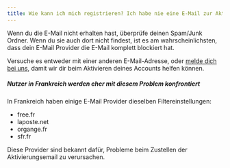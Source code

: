 ```yaml
---
title: Wie kann ich mich registrieren? Ich habe nie eine E-Mail zur Aktivierung meines Kontos erhalten!
---
```


Wenn du die E-Mail nicht erhalten hast, überprüfe deinen Spam/Junk Ordner. Wenn du sie auch dort nicht findest, ist es am wahrscheinlichsten, dass dein E-Mail Provider die E-Mail komplett blockiert hat.

Versuche es entweder mit einer anderen E-Mail-Adresse, oder [melde dich bei uns](https://chat.freesewing.org/), damit wir dir beim Aktivieren deines Accounts helfen können.

<Note>

##### Nutzer in Frankreich werden eher mit diesem Problem konfrontiert

In Frankreich haben einige E-Mail Provider dieselben Filtereinstellungen:

 - free.fr
 - laposte.net
 - organge.fr
 - sfr.fr

Diese Provider sind bekannt dafür, Probleme beim Zustellen der Aktivierungsemail zu verursachen.

</Note>
